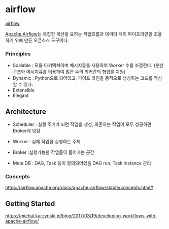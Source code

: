 # airflow
[airflow](https://github.com/apache/airflow)

[Apache Airflow](https://airflow.apache.org/)는 복잡한 계산을 요하는 작업흐름과 데이터 처리 파이프라인을 조율하기 위해 만든 오픈소스 도구이다. 

### Principles
- Scalable : 모듈 아키텍쳐이며 메시지큐를 사용하여 Worker 수를 조정한다. (분산구조와 메시지큐를 이용하여 많은 수의 워커간의 협업을 지원)
- Dynamic : Python으로 되어있고, 파이프 라인을 동적으로 생성하는 코드를 작성할 수 있다. 
- Extensible
- Elegant


## Architecture

- Scheduler
: 실행 주기가 되면 작업을 생성, 의존하는 작업이 모두 성공하면 Broker에 넘김

- Worker
: 실제 작업을 실행하는 주체

- Broker
:실행가능한 작업들이 들어가는 공간

- Meta DB
: DAG, Task 등이 정의되어있음
DAG run, Task Instance 관리


### Concepts
https://airflow.apache.org/docs/apache-airflow/stable/concepts.html#


## Getting Started
https://michal.karzynski.pl/blog/2017/03/19/developing-workflows-with-apache-airflow/
